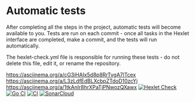 # Automatic tests

After completing all the steps in the project, automatic tests will become available to you. Tests are run on each commit - once all tasks in the Hexlet interface are completed, make a commit, and the tests will run automatically.

The hexlet-check.yml file is responsible for running these tests - do not delete this file, edit it, or rename the repository.

https://asciinema.org/a/cG3iHAIx5d8p8RrTvgA7lTcex
https://asciinema.org/a/L3zLdfEdBLXcbpZTdoD10zcYj
https://asciinema.org/a/1tkAnIr8hrXPaTjPNwozQXawx
[![Hexlet Check](https://github.com/TimurVR/go-project-244/actions/workflows/hexlet-check.yml/badge.svg)](https://github.com/TimurVR/go-project-244/actions/workflows/hexlet-check.yml)
[![Go CI](https://github.com/TimurVR/go-project-244/actions/workflows/go.yml/badge.svg)](https://github.com/TimurVR/go-project-244/actions/workflows/go.yml)
[![CI](https://github.com/TimurVR/go-project-244/actions/workflows/ci.yml/badge.svg)](https://github.com/TimurVR/go-project-244/actions/workflows/ci.yml)
[![SonarCloud](https://sonarcloud.io/api/project_badges/measure?project=TimurVR_go-project-244&metric=alert_status)](https://sonarcloud.io/summary/new_code?id=TimurVR_go-project-244)

